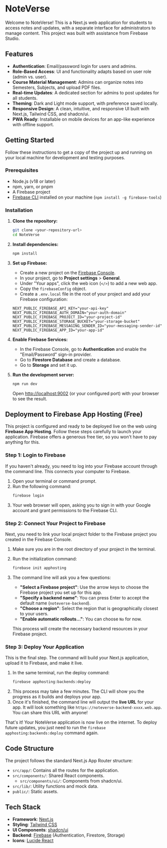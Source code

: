 # NoteVerse

Welcome to NoteVerse! This is a Next.js web application for students to access notes and updates, with a separate interface for administrators to manage content. This project was built with assistance from Firebase Studio.

## Features

- **Authentication**: Email/password login for users and admins.
- **Role-Based Access**: UI and functionality adapts based on user role (admin vs. user).
- **Course Material Management**: Admins can organize notes into Semesters, Subjects, and upload PDF files.
- **Real-time Updates**: A dedicated section for admins to post updates for all students.
- **Theming**: Dark and Light mode support, with preference saved locally.
- **Responsive Design**: A clean, intuitive, and responsive UI built with Next.js, Tailwind CSS, and shadcn/ui.
- **PWA Ready**: Installable on mobile devices for an app-like experience with offline support.

## Getting Started

Follow these instructions to get a copy of the project up and running on your local machine for development and testing purposes.

### Prerequisites

- Node.js (v18 or later)
- npm, yarn, or pnpm
- A Firebase project
- [Firebase CLI](https://firebase.google.com/docs/cli) installed on your machine (`npm install -g firebase-tools`)

### Installation

1.  **Clone the repository:**
    ```bash
    git clone <your-repository-url>
    cd NoteVerse
    ```

2.  **Install dependencies:**
    ```bash
    npm install
    ```

3.  **Set up Firebase:**
    - Create a new project on the [Firebase Console](https://console.firebase.google.com/).
    - In your project, go to **Project settings** > **General**.
    - Under "Your apps", click the web icon (`</>`) to add a new web app.
    - Copy the `firebaseConfig` object.
    - Create a `.env.local` file in the root of your project and add your Firebase configuration:

    ```.env.local
    NEXT_PUBLIC_FIREBASE_API_KEY="your-api-key"
    NEXT_PUBLIC_FIREBASE_AUTH_DOMAIN="your-auth-domain"
    NEXT_PUBLIC_FIREBASE_PROJECT_ID="your-project-id"
    NEXT_PUBLIC_FIREBASE_STORAGE_BUCKET="your-storage-bucket"
    NEXT_PUBLIC_FIREBASE_MESSAGING_SENDER_ID="your-messaging-sender-id"
    NEXT_PUBLIC_FIREBASE_APP_ID="your-app-id"
    ```

4.  **Enable Firebase Services:**
    - In the Firebase Console, go to **Authentication** and enable the "Email/Password" sign-in provider.
    - Go to **Firestore Database** and create a database.
    - Go to **Storage** and set it up.

5.  **Run the development server:**
    ```bash
    npm run dev
    ```

    Open [http://localhost:9002](http://localhost:9002) (or your configured port) with your browser to see the result.

## Deployment to Firebase App Hosting (Free)

This project is configured and ready to be deployed live on the web using **Firebase App Hosting**. Follow these steps carefully to launch your application. Firebase offers a generous free tier, so you won't have to pay anything for this.

### Step 1: Login to Firebase

If you haven't already, you need to log into your Firebase account through the command line. This connects your computer to Firebase.

1.  Open your terminal or command prompt.
2.  Run the following command:
    ```bash
    firebase login
    ```
3.  Your web browser will open, asking you to sign in with your Google account and grant permissions to the Firebase CLI.

### Step 2: Connect Your Project to Firebase

Next, you need to link your local project folder to the Firebase project you created in the Firebase Console.

1.  Make sure you are in the root directory of your project in the terminal.
2.  Run the initialization command:
    ```bash
    firebase init apphosting
    ```
3.  The command line will ask you a few questions:
    *   **"Select a Firebase project"**: Use the arrow keys to choose the Firebase project you set up for this app.
    *   **"Specify a backend name"**: You can press Enter to accept the default name (`noteverse-backend`).
    *   **"Choose a region"**: Select the region that is geographically closest to your users.
    *   **"Enable automatic rollouts..."**: You can choose `No` for now.

    This process will create the necessary backend resources in your Firebase project.

### Step 3: Deploy Your Application

This is the final step. The command will build your Next.js application, upload it to Firebase, and make it live.

1.  In the same terminal, run the deploy command:
    ```bash
    firebase apphosting:backends:deploy
    ```
2.  This process may take a few minutes. The CLI will show you the progress as it builds and deploys your app.
3.  Once it's finished, the command line will output the **live URL** for your app. It will look something like `https://noteverse-backend-xxxx.web.app`. You can share this URL with anyone!

That's it! Your NoteVerse application is now live on the internet. To deploy future updates, you just need to run the `firebase apphosting:backends:deploy` command again.

## Code Structure

The project follows the standard Next.js App Router structure:

-   `src/app/`: Contains all the routes for the application.
-   `src/components/`: Shared React components.
    -   `src/components/ui/`: Components from shadcn/ui.
-   `src/lib/`: Utility functions and mock data.
-   `public/`: Static assets.

## Tech Stack

-   **Framework**: [Next.js](https://nextjs.org/)
-   **Styling**: [Tailwind CSS](https://tailwindcss.com/)
-   **UI Components**: [shadcn/ui](https://ui.shadcn.com/)
-   **Backend**: [Firebase](https://firebase.google.com/) (Authentication, Firestore, Storage)
-   **Icons**: [Lucide React](https://lucide.dev/guide/packages/lucide-react)

